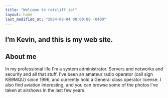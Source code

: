 ```yaml
---
title: "Welcome to ratcliff.io!"
layout: home
last_modified_at: "2024-08-04 00:00:00 -0400"
---
```

## I’m Kevin, and this is my web site.

## About me

In my professional life I'm a system administrator. Servers and networks and security and all that stuff. I've been an amateur radio operator (call sign KB9MQU) since 1996, and currently hold a General class operator license. I also find aviation interesting, and you can browse some of the photos I've taken at airshows in the last few years.